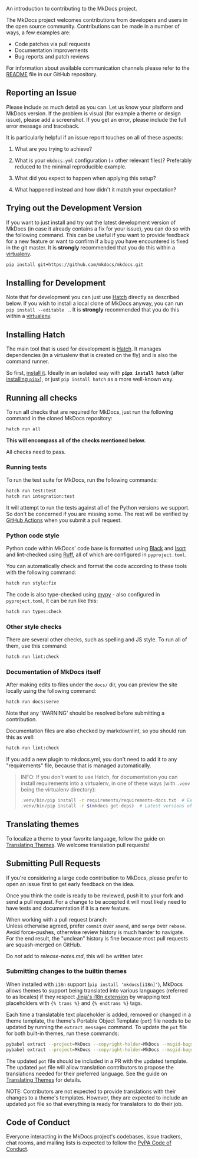 An introduction to contributing to the MkDocs project.

The MkDocs project welcomes contributions from developers and
users in the open source community. Contributions can be made in a number of
ways, a few examples are:

- Code patches via pull requests
- Documentation improvements
- Bug reports and patch reviews

For information about available communication channels please refer to the
[README](https://github.com/mkdocs/mkdocs#readme) file in our
GitHub repository.

## Reporting an Issue

Please include as much detail as you can. Let us know your platform and MkDocs
version. If the problem is visual (for example a theme or design issue), please
add a screenshot. If you get an error, please include the full error message and
traceback.

It is particularly helpful if an issue report touches on all of these aspects:

1.  What are you trying to achieve?

2.  What is your `mkdocs.yml` configuration (+ other relevant files)? Preferably reduced to the minimal reproducible example.

3.  What did you expect to happen when applying this setup?

4.  What happened instead and how didn't it match your expectation?

## Trying out the Development Version

If you want to just install and try out the latest development version of
MkDocs (in case it already contains a fix for your issue),
you can do so with the following command. This can be useful if you
want to provide feedback for a new feature or want to confirm if a bug you
have encountered is fixed in the git master. It is **strongly** recommended
that you do this within a [virtualenv].

```bash
pip install git+https://github.com/mkdocs/mkdocs.git
```

## Installing for Development

Note that for development you can just use [Hatch] directly as described below. If you wish to install a local clone of MkDocs anyway, you can run `pip install --editable .`. It is **strongly** recommended that you do this within a [virtualenv].

## Installing Hatch

The main tool that is used for development is [Hatch]. It manages dependencies (in a virtualenv that is created on the fly) and is also the command runner.

So first, [install it][install Hatch]. Ideally in an isolated way with **`pipx install hatch`** (after [installing `pipx`]), or just `pip install hatch` as a more well-known way.

## Running all checks

To run **all** checks that are required for MkDocs, just run the following command in the cloned MkDocs repository:

```bash
hatch run all
```

**This will encompass all of the checks mentioned below.**

All checks need to pass.

### Running tests

To run the test suite for MkDocs, run the following commands:

```bash
hatch run test:test
hatch run integration:test
```

It will attempt to run the tests against all of the Python versions we
support. So don't be concerned if you are missing some. The rest
will be verified by [GitHub Actions] when you submit a pull request.

### Python code style

Python code within MkDocs' code base is formatted using [Black] and [Isort] and lint-checked using [Ruff], all of which are configured in `pyproject.toml`.

You can automatically check and format the code according to these tools with the following command:

```bash
hatch run style:fix
```

The code is also type-checked using [mypy] - also configured in `pyproject.toml`, it can be run like this:

```bash
hatch run types:check
```

### Other style checks

There are several other checks, such as spelling and JS style. To run all of them, use this command:

```bash
hatch run lint:check
```

### Documentation of MkDocs itself

After making edits to files under the `docs/` dir, you can preview the site locally using the following command:

```bash
hatch run docs:serve
```

Note that any 'WARNING' should be resolved before submitting a contribution.

Documentation files are also checked by markdownlint, so you should run this as well:

```bash
hatch run lint:check
```

If you add a new plugin to mkdocs.yml, you don't need to add it to any "requirements" file, because that is managed automatically.

> INFO: If you don't want to use Hatch, for documentation you can install requirements into a virtualenv, in one of these ways (with `.venv` being the virtualenv directory):
>
> ```bash
> .venv/bin/pip install -r requirements/requirements-docs.txt  # Exact versions of dependencies.
> .venv/bin/pip install -r $(mkdocs get-deps)  # Latest versions of all dependencies.
> ```

## Translating themes

To localize a theme to your favorite language, follow the guide on [Translating Themes]. We welcome translation pull requests!

## Submitting Pull Requests

If you're considering a large code contribution to MkDocs, please prefer to
open an issue first to get early feedback on the idea.

Once you think the code is ready to be reviewed, push
it to your fork and send a pull request. For a change to be accepted it will
most likely need to have tests and documentation if it is a new feature.

When working with a pull request branch:  
Unless otherwise agreed, prefer `commit` over `amend`, and `merge` over `rebase`. Avoid force-pushes, otherwise review history is much harder to navigate. For the end result, the "unclean" history is fine because most pull requests are squash-merged on GitHub.

Do *not* add to *release-notes.md*, this will be written later.

### Submitting changes to the builtin themes

When installed with `i18n` support (`pip install 'mkdocs[i18n]'`), MkDocs allows
themes to support being translated into various languages (referred to as
locales) if they respect [Jinja's i18n extension] by wrapping text placeholders
with `{% trans %}` and `{% endtrans %}` tags.

Each time a translatable text placeholder is added, removed or changed in a
theme template, the theme's Portable Object Template (`pot`) file needs to be
updated by running the `extract_messages` command. To update the
`pot` file for both built-in themes, run these commands:

```bash
pybabel extract --project=MkDocs --copyright-holder=MkDocs --msgid-bugs-address='https://github.com/mkdocs/mkdocs/issues' --no-wrap --version="$(hatch version)" --mapping-file mkdocs/themes/babel.cfg --output-file mkdocs/themes/mkdocs/messages.pot mkdocs/themes/mkdocs
pybabel extract --project=MkDocs --copyright-holder=MkDocs --msgid-bugs-address='https://github.com/mkdocs/mkdocs/issues' --no-wrap --version="$(hatch version)" --mapping-file mkdocs/themes/babel.cfg --output-file mkdocs/themes/readthedocs/messages.pot mkdocs/themes/readthedocs
```

The updated `pot` file should be included in a PR with the updated template.
The updated `pot` file will allow translation contributors to propose the
translations needed for their preferred language. See the guide on [Translating
Themes] for details.

NOTE:
Contributors are not expected to provide translations with their changes to
a theme's templates. However, they are expected to include an updated `pot`
file so that everything is ready for translators to do their job.

## Code of Conduct

Everyone interacting in the MkDocs project's codebases, issue trackers, chat
rooms, and mailing lists is expected to follow the [PyPA Code of Conduct].

[virtualenv]: https://virtualenv.pypa.io/en/latest/user_guide.html
[Hatch]: https://hatch.pypa.io/
[install Hatch]: https://hatch.pypa.io/latest/install/#pip
[installing `pipx`]: https://pypa.github.io/pipx/installation/
[GitHub Actions]: https://docs.github.com/actions
[PyPA Code of Conduct]: https://www.pypa.io/en/latest/code-of-conduct/
[Translating Themes]: https://www.mkdocs.org/dev-guide/translations/
[Jinja's i18n extension]: https://jinja.palletsprojects.com/en/latest/extensions/#i18n-extension
[Ruff]: https://docs.astral.sh/ruff/
[Black]: https://black.readthedocs.io/
[Isort]: https://pycqa.github.io/isort/
[mypy]: https://mypy-lang.org/
